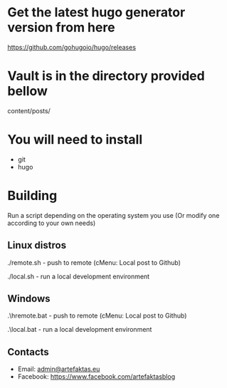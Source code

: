 # Get the latest hugo generator version from here

https://github.com/gohugoio/hugo/releases

# Vault is in the directory provided bellow

content/posts/

# You will need to install

- git
- hugo

# Building 

Run a script depending on the operating system you use (Or modify one according to your own needs)

## Linux distros

./remote.sh - push to remote (cMenu: Local post to Github)

./local.sh - run a local development environment 

## Windows

.\hremote.bat - push to remote (cMenu: Local post to Github)

.\local.bat - run a local development environment

## Contacts

- Email: admin@artefaktas.eu
- Facebook: https://www.facebook.com/artefaktasblog
